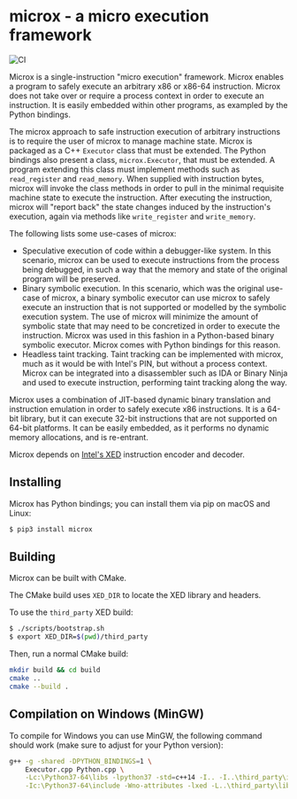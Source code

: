 # microx - a micro execution framework

![CI](https://github.com/lifting-bits/microx/workflows/CI/badge.svg)

Microx is a single-instruction "micro execution" framework. Microx enables a program to safely execute an arbitrary x86 or x86-64 instruction. Microx does not take over or require a process context in order to execute an instruction. It is easily embedded within other programs, as exampled by the Python bindings.

The microx approach to safe instruction execution of arbitrary instructions is to require the user of microx to manage machine state. Microx is packaged as a C++ `Executor` class that must be extended. The Python bindings also present a class, `microx.Executor`, that must be extended. A program extending this class must implement methods such as `read_register` and `read_memory`. When supplied with instruction bytes, microx will invoke the class methods in order to pull in the minimal requisite machine state to execute the instruction. After executing the instruction, microx will "report back" the state changes induced by the instruction's execution, again via methods like `write_register` and `write_memory`.

The following lists some use-cases of microx:

* Speculative execution of code within a debugger-like system. In this scenario, microx can be used to execute instructions from the process being debugged, in such a way that the memory and state of the original program will be preserved.
* Binary symbolic execution. In this scenario, which was the original use-case of microx, a binary symbolic executor can use microx to safely execute an instruction that is not supported or modelled by the symbolic execution system. The use of microx will minimize the amount of symbolic state that may need to be concretized in order to execute the instruction. Microx was used in this fashion in a Python-based binary symbolic executor. Microx comes with Python bindings for this reason.
* Headless taint tracking. Taint tracking can be implemented with microx, much as it would be with Intel's PIN, but without a process context. Microx can be integrated into a disassembler such as IDA or Binary Ninja and used to execute instruction, performing taint tracking along the way.

Microx uses a combination of JIT-based dynamic binary translation and instruction emulation in order to safely execute x86 instructions. It is a 64-bit library, but it can execute 32-bit instructions that are not supported on 64-bit platforms. It can be easily embedded, as it performs no dynamic memory allocations, and is re-entrant.

Microx depends on [Intel's XED](https://intelxed.github.io/) instruction encoder and decoder.

## Installing

Microx has Python bindings; you can install them via pip on macOS and Linux:

```bash
$ pip3 install microx
```

## Building

Microx can be built with CMake.

The CMake build uses `XED_DIR` to locate the XED library and headers.

To use the `third_party` XED build:

```bash
$ ./scripts/bootstrap.sh
$ export XED_DIR=$(pwd)/third_party
```

Then, run a normal CMake build:

```bash
mkdir build && cd build
cmake ..
cmake --build .
```

## Compilation on Windows (MinGW)

To compile for Windows you can use MinGW, the following command should work (make sure to adjust for your Python version):

```bash
g++ -g -shared -DPYTHON_BINDINGS=1 \
    Executor.cpp Python.cpp \
    -Lc:\Python37-64\libs -lpython37 -std=c++14 -I.. -I..\third_party\include \
    -Ic:\Python37-64\include -Wno-attributes -lxed -L..\third_party\lib -o microx_core.pyd
```
